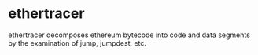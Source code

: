 # ethertracer
ethertracer decomposes ethereum bytecode into code and data segments by the examination of jump, jumpdest, etc.
